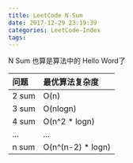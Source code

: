 ```yaml
---
title: LeetCode N Sum
date: 2017-12-29 23:19:39
categories: LeetCode-Index
tags:
---
```


N Sum 也算是算法中的 Hello Word了

|问题|最优算法复杂度|
|:---|:-------------|
|2 sum| O(n)        |
|3 sum| O(nlogn)    |
|4 sum| O(n^2 *  logn) |
|...|...|
|n sum| O(n^(n-2) * logn)|
